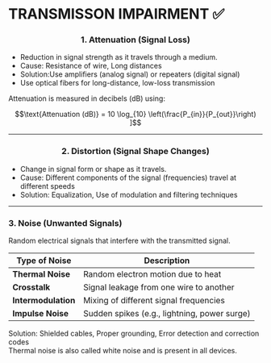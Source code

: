 # TRANSMISSON IMPAIRMENT  ✅

### <CENTER>1. Attenuation (Signal Loss)
- Reduction in signal strength as it travels through a medium.  
- Cause: Resistance of wire, Long distances  
- Solution:Use amplifiers (analog signal) or repeaters (digital signal)  
- Use optical fibers for long-distance, low-loss transmission

Attenuation is measured in decibels (dB) using:
```math
\text{Attenuation (dB)} = 10 \log_{10} \left(\frac{P_{in}}{P_{out}}\right)
]
```

---
### <CENTER>2. Distortion (Signal Shape Changes)
- Change in signal form or shape as it travels.  
- Cause: Different components of the signal (frequencies) travel at different speeds   
- Solution: Equalization, Use of modulation and filtering techniques



---
### 3. Noise (Unwanted Signals)

Random electrical signals that interfere with the transmitted signal.

| Type of Noise       | Description                                  |
| ------------------- | -------------------------------------------- |
| **Thermal Noise**   | Random electron motion due to heat           |
| **Crosstalk**       | Signal leakage from one wire to another      |
| **Intermodulation** | Mixing of different signal frequencies       |
| **Impulse Noise**   | Sudden spikes (e.g., lightning, power surge) |

Solution: Shielded cables, Proper grounding, Error detection and correction codes  
Thermal noise is also called white noise and is present in all devices.